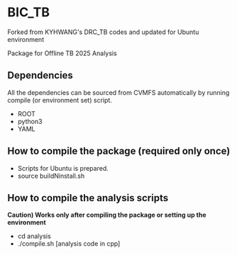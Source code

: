 # BIC_TB
Forked from KYHWANG's DRC_TB codes and updated for Ubuntu environment

Package for Offline TB 2025 Analysis

## Dependencies

All the dependencies can be sourced from CVMFS automatically by running compile (or environment set) script.

* ROOT
* python3
* YAML

## How to compile the package (required only once)
- Scripts for Ubuntu is prepared.
- source buildNinstall.sh

## How to compile the analysis scripts
**Caution) Works only after compiling the package or setting up the environment**

- cd analysis
- ./compile.sh [analysis code in cpp]


